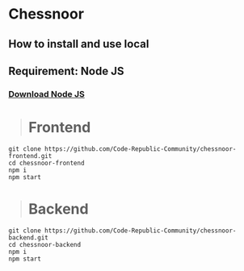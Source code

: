 # Chessnoor

## How to install and use local

## Requirement: Node JS

### [Download Node JS](https://nodejs.org/en)

> # Frontend
```shell
git clone https://github.com/Code-Republic-Community/chessnoor-frontend.git
cd chessnoor-frontend
npm i
npm start
```
> # Backend
```shell
git clone https://github.com/Code-Republic-Community/chessnoor-backend.git
cd chessnoor-backend
npm i
npm start
```
